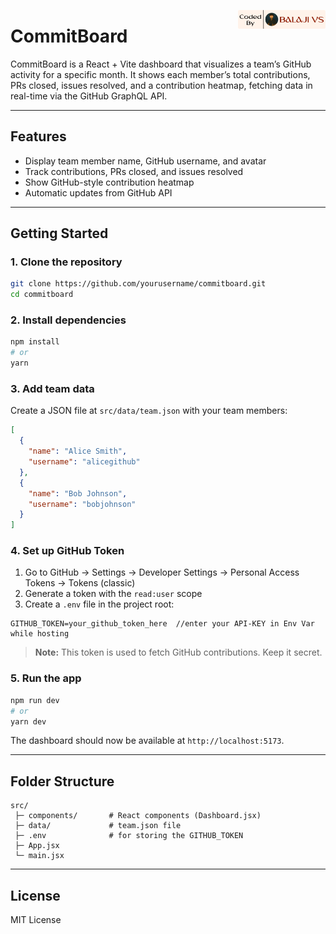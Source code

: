 <a href="https://balajivs.me"><img src="https://github.com/Balaji-V-S/Balaji-V-S/blob/main/Github%20Readme%20watermark.png" align="right" width="140" /></a>

# CommitBoard

CommitBoard is a React + Vite dashboard that visualizes a team’s GitHub activity for a specific month. It shows each member’s total contributions, PRs closed, issues resolved, and a contribution heatmap, fetching data in real-time via the GitHub GraphQL API.

---

## Features

* Display team member name, GitHub username, and avatar
* Track contributions, PRs closed, and issues resolved
* Show GitHub-style contribution heatmap
* Automatic updates from GitHub API

---

## Getting Started

### 1. Clone the repository

```bash
git clone https://github.com/yourusername/commitboard.git
cd commitboard
```

### 2. Install dependencies

```bash
npm install
# or
yarn
```

### 3. Add team data

Create a JSON file at `src/data/team.json` with your team members:

```json
[
  {
    "name": "Alice Smith",
    "username": "alicegithub"
  },
  {
    "name": "Bob Johnson",
    "username": "bobjohnson"
  }
]
```

### 4. Set up GitHub Token

1. Go to GitHub → Settings → Developer Settings → Personal Access Tokens → Tokens (classic)
2. Generate a token with the `read:user` scope
3. Create a `.env` file in the project root:

```env
GITHUB_TOKEN=your_github_token_here  //enter your API-KEY in Env Var while hosting
```

> **Note:** This token is used to fetch GitHub contributions. Keep it secret.

### 5. Run the app

```bash
npm run dev
# or
yarn dev
```

The dashboard should now be available at `http://localhost:5173`.

---

## Folder Structure

```
src/
 ├─ components/       # React components (Dashboard.jsx)
 ├─ data/             # team.json file
 ├─ .env              # for storing the GITHUB_TOKEN    
 ├─ App.jsx
 └─ main.jsx
```

---

## License

MIT License

